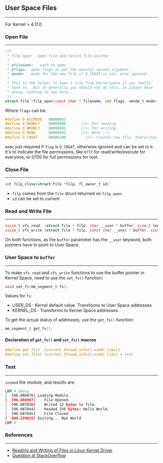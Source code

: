 ## User Space Files
---
For Kernel > 4.17.0

### Open File
---
```c 
/**
 * filp_open - open file and return file pointer
 *
 * @filename:	path to open
 * @flags:	open flags as per the open(2) second argument
 * @mode:	mode for the new file if O_CREAT is set, else ignored
 *
 * This is the helper to open a file from kernelspace if you really
 * have to.  But in generally you should not do this, so please move
 * along, nothing to see here..
 */
struct file *filp_open(const char * filename, int flags, umode_t mode);
```
Where `flags` can be:
```c
#define O_ACCMODE	00000003
#define O_RDONLY	00000000       //<- For reading
#define O_WRONLY	00000001       //<- For writing
#define O_RDWR		00000002       //<- Both ;-)
#define O_CREAT		00000100	     //<- Creates new file. Overwrites if exist
```
`mode` just required if `flag` is `O_CREAT`, otherwise ignored and can be set to `0`. It's to indicate the file permissions, like `0777` for read/write/execute for everyone, or 0700 for full permissions for root.

### Close File
---
```c 
int filp_close(struct file *filp, fl_owner_t id)
```
- `filp` comes from the `file` struct returned on `filp_open`.
- `id` can be set to current

### Read and Write File
---
```c 
ssize_t vfs_read  (struct file * filp, char __user * buffer, size_t len, loff_t * pos);
ssize_t vfs_write (struct file * filp, const char __user * buffer, size_t len, loff_t * pos);
```
On both functions, as the `buffer` parameter has the `__user` keyword, both pointers have to point to User Space. 

### User Space to `buffer`
---
To make `vfs_read` and `vfs_write` functions to use the buffer pointer in Kernel Space, need to use the `set_fs()` function:
```c
void set_fs(mm_segment_t fs);
```
Values for `fs`:
- USER_DS : Kernel default value. Transforms to User Space addresses
- KERNEL_DS : Transforms to Kernel Space addresses.

To get the actual status of addresses, use the `get_fs()` function:
```c
mm_segment_t get_fs();
```
#### Declaration of `get_fs()` and `set_fs()` macros
```c
#define get_fs()  (current_thread_info()->addr_limit)
#define set_fs(x) (current_thread_info()->addr_limit = (x))
```

### Test
---
`insmod` the module, and results are:
```bash
LKM # dmesg 
[  596.086876] Loading Module.
[  596.086907]    File Opened.
[  596.087036]    Writed 12 bytes to file.
[  596.087044]    Readed 256 bytes: Hello World.
[  596.087045]    File Closed.
[  609.229825] Exiting... Bye World
LKM # 
```

### References
---

- [Reading and Writing of Files in Linux Kernel Driver](https://www.programmersought.com/article/83015124510/)
- [Question at StackOverflow](https://stackoverflow.com/questions/1184274/read-write-files-within-a-linux-kernel-module)
